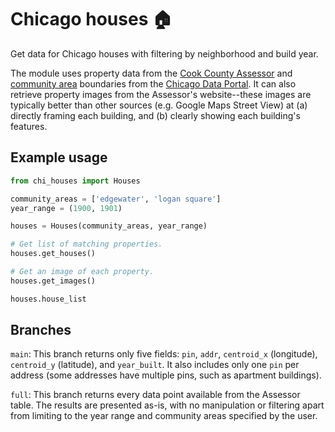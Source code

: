 # Chicago houses 🏠

Get data for Chicago houses with filtering by neighborhood and build year.

The module uses property data from the [Cook County Assessor](https://datacatalog.cookcountyil.gov/Property-Taxation/Assessor-Archived-05-11-2022-Residential-Property-/bcnq-qi2z) and [community area](https://en.wikipedia.org/wiki/Community_areas_in_Chicago) boundaries from the [Chicago Data Portal](https://data.cityofchicago.org/Facilities-Geographic-Boundaries/Boundaries-Community-Areas-current-/cauq-8yn6). It can also retrieve property images from the Assessor's website--these images are typically better than other sources (e.g. Google Maps Street View) at (a) directly framing each building, and (b) clearly showing each building's features.

## Example usage
```python
from chi_houses import Houses

community_areas = ['edgewater', 'logan square']
year_range = (1900, 1901)

houses = Houses(community_areas, year_range)

# Get list of matching properties.
houses.get_houses()

# Get an image of each property.
houses.get_images()

houses.house_list
```

## Branches
`main`: This branch returns only five fields: `pin`, `addr`, `centroid_x` (longitude), `centroid_y` (latitude), and `year_built`. It also includes only one `pin` per address (some addresses have multiple pins, such as apartment buildings).

`full`: This branch returns every data point available from the Assessor table. The results are presented as-is, with no manipulation or filtering apart from limiting to the year range and community areas specified by the user.
